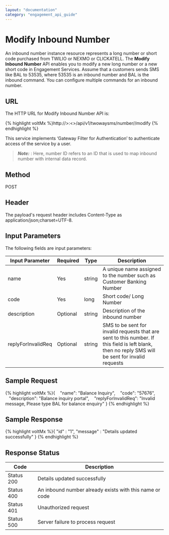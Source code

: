 ```yaml
---
layout: "documentation"
category: "engagement_api_guide"
---
```


# Modify Inbound Number

An inbound number instance resource represents a long number or short code purchased from TWILIO or NEXMO or CLICKATELL. The **Modify Inbound Number** API enables you to modify a new long number or a new short code in Engagement Services. Assume that a customers sends SMS like BAL to 53535, where 53535 is an inbound number and BAL is the inbound command. You can configure multiple commands for an inbound number.

## URL

The HTTP URL for Modify Inbound Number API is:

{% highlight voltMx %}http://<host>>:<<port>>/api/v1/twowaysms/number/<number-id>/modify
{% endhighlight %}

This service implements ‘Gateway Filter for Authentication’ to authenticate access of the service by a user.

> **_Note:_** <number-id>: Here, number ID refers to an ID that is used to map inbound number with internal data record.

## Method

POST

## Header

The payload's request header includes Content-Type as application/json;charset=UTF-8.

## Input Parameters

The following fields are input parameters:

| Input Parameter    | Required | Type   | Description                                                                                                                                        |
| ------------------ | -------- | ------ | -------------------------------------------------------------------------------------------------------------------------------------------------- |
| name               | Yes      | string | A unique name assigned to the number such as Customer Banking Number                                                                               |
| code               | Yes      | long   | Short code/ Long Number                                                                                                                            |
| description        | Optional | string | Description of the inbound number                                                                                                                  |
| replyForInvalidReq | Optional | string | SMS to be sent for invalid requests that are sent to this number. If this field is left blank, then no reply SMS will be sent for invalid requests |

## Sample Request

{% highlight voltMx %}{
   "name": "Balance Inquiry",
   "code": "57676",
   "description": "Balance inquiry portal",
   "replyForInvalidReq": "Invalid message, Please type BAL for balance enquiry"
}
{% endhighlight %}

## Sample Response

{% highlight voltMx %}{
"id" : "1",
"message" : "Details updated successfully"
}
{% endhighlight %}

## Response Status

| Code       | Description                                             |
| ---------- | ------------------------------------------------------- |
| Status 200 | Details updated successfully                            |
| Status 400 | An inbound number already exists with this name or code |
| Status 401 | Unauthorized request                                    |
| Status 500 | Server failure to process request                       |
